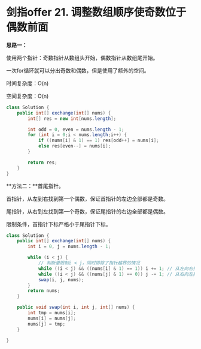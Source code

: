 # 剑指offer 21. 调整数组顺序使奇数位于偶数前面

**思路一：**

使用两个指针：奇数指针从数组头开始，偶数指针从数组尾开始。

一次for循环就可以分出奇数和偶数，但是使用了额外的空间。

时间复杂度：O(n)

空间复杂度：O(n)

```java
class Solution {
    public int[] exchange(int[] nums) {
        int[] res = new int[nums.length];

        int odd = 0, even = nums.length - 1;
        for (int i = 0;i < nums.length;i++) {
            if ((nums[i] & 1) == 1) res[odd++] = nums[i];
            else res[even--] = nums[i];
        }

        return res;
    }
}
```



**方法二：**首尾指针。

首指针，从左到右找到第一个偶数，保证首指针的左边全部都是奇数。

尾指针，从右到左找到第一个奇数，保证尾指针的右边全部都是偶数。

限制条件，首指针下标严格小于尾指针下标。



```java
class Solution {
    public int[] exchange(int[] nums) {
        int i = 0, j = nums.length - 1;

        while (i < j) {
            // 判断里限制i < j，同时排除了指针越界的情况
            while ((i < j) && ((nums[i] & 1) == 1)) i += 1; // 从左向右找到第一个偶数
            while ((i < j) && ((nums[j] & 1) == 0)) j -= 1; // 从右向左找到第一个奇数
            swap(i, j, nums); 
        }
        return nums;
    }

    public void swap(int i, int j, int[] nums) {
        int tmp = nums[i];
        nums[i] = nums[j];
        nums[j] = tmp;
    }

}
```

